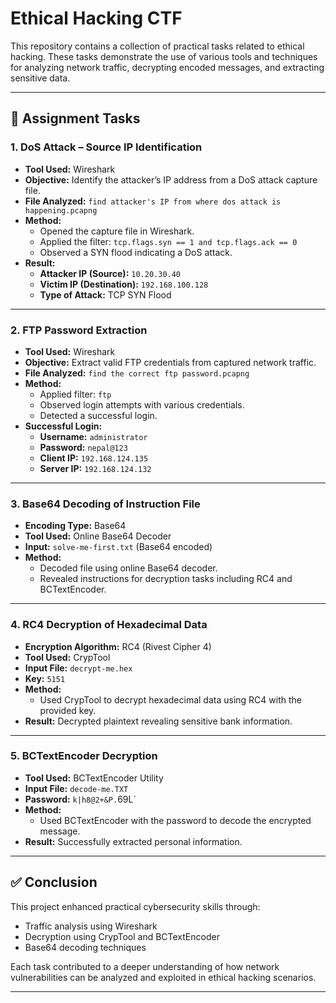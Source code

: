# Ethical Hacking CTF

This repository contains a collection of practical tasks related to ethical hacking. These tasks demonstrate the use of various tools and techniques for analyzing network traffic, decrypting encoded messages, and extracting sensitive data.

---

## 📁 Assignment Tasks

### 1. DoS Attack – Source IP Identification

- **Tool Used:** Wireshark  
- **Objective:** Identify the attacker’s IP address from a DoS attack capture file.
- **File Analyzed:** `find attacker's IP from where dos attack is happening.pcapng`
- **Method:**
  - Opened the capture file in Wireshark.
  - Applied the filter: `tcp.flags.syn == 1 and tcp.flags.ack == 0`
  - Observed a SYN flood indicating a DoS attack.
- **Result:**
  - **Attacker IP (Source):** `10.20.30.40`
  - **Victim IP (Destination):** `192.168.100.128`
  - **Type of Attack:** TCP SYN Flood

---

### 2. FTP Password Extraction

- **Tool Used:** Wireshark  
- **Objective:** Extract valid FTP credentials from captured network traffic.
- **File Analyzed:** `find the correct ftp password.pcapng`
- **Method:**
  - Applied filter: `ftp`
  - Observed login attempts with various credentials.
  - Detected a successful login.
- **Successful Login:**
  - **Username:** `administrator`
  - **Password:** `nepal@123`
  - **Client IP:** `192.168.124.135`
  - **Server IP:** `192.168.124.132`

---

### 3. Base64 Decoding of Instruction File

- **Encoding Type:** Base64  
- **Tool Used:** Online Base64 Decoder  
- **Input:** `solve-me-first.txt` (Base64 encoded)  
- **Method:**
  - Decoded file using online Base64 decoder.
  - Revealed instructions for decryption tasks including RC4 and BCTextEncoder.

---

### 4. RC4 Decryption of Hexadecimal Data

- **Encryption Algorithm:** RC4 (Rivest Cipher 4)
- **Tool Used:** CrypTool  
- **Input File:** `decrypt-me.hex`
- **Key:** `5151`  
- **Method:**
  - Used CrypTool to decrypt hexadecimal data using RC4 with the provided key.
- **Result:** Decrypted plaintext revealing sensitive bank information.

---

### 5. BCTextEncoder Decryption

- **Tool Used:** BCTextEncoder Utility  
- **Input File:** `decode-me.TXT`  
- **Password:**  `k|h8@2+&P.`69L` 
- **Method:**
  - Used BCTextEncoder with the password to decode the encrypted message.
- **Result:** Successfully extracted personal information.

---

## ✅ Conclusion

This project enhanced practical cybersecurity skills through:
- Traffic analysis using Wireshark
- Decryption using CrypTool and BCTextEncoder
- Base64 decoding techniques

Each task contributed to a deeper understanding of how network vulnerabilities can be analyzed and exploited in ethical hacking scenarios.

---
